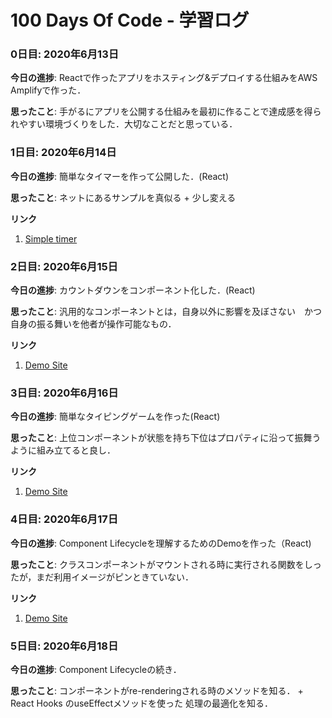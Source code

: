 # 100 Days Of Code - 学習ログ

### 0日目: 2020年6月13日

**今日の進捗**: Reactで作ったアプリをホスティング&デプロイする仕組みをAWS Amplifyで作った．

**思ったこと**: 手がるにアプリを公開する仕組みを最初に作ることで達成感を得られやすい環境づくりをした．大切なことだと思っている．


### 1日目: 2020年6月14日

**今日の進捗**: 簡単なタイマーを作って公開した．(React)

**思ったこと**: ネットにあるサンプルを真似る + 少し変える 

**リンク**
1. [Simple timer](https://master.d1ybx1ynhsen97.amplifyapp.com/)


### 2日目: 2020年6月15日

**今日の進捗**: カウントダウンをコンポーネント化した．(React)

**思ったこと**: 汎用的なコンポーネントとは，自身以外に影響を及ぼさない　かつ　自身の振る舞いを他者が操作可能なもの． 

**リンク**
1. [Demo Site](https://master.d1jfvnt5y0zx5l.amplifyapp.com/)

### 3日目: 2020年6月16日

**今日の進捗**: 簡単なタイピングゲームを作った(React)

**思ったこと**: 上位コンポーネントが状態を持ち下位はプロパティに沿って振舞うように組み立てると良し．

**リンク**
1. [Demo Site](https://master.d1jfvnt5y0zx5l.amplifyapp.com/)

### 4日目: 2020年6月17日

**今日の進捗**: Component Lifecycleを理解するためのDemoを作った（React)

**思ったこと**: クラスコンポーネントがマウントされる時に実行される関数をしったが，まだ利用イメージがピンときていない．

**リンク**
1. [Demo Site](https://master.d1jfvnt5y0zx5l.amplifyapp.com/)

### 5日目: 2020年6月18日

**今日の進捗**: Component Lifecycleの続き．

**思ったこと**: コンポーネントがre-renderingされる時のメソッドを知る． + React Hooks のuseEffectメソッドを使った
処理の最適化を知る．
